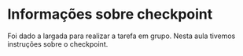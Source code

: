 # Informações sobre checkpoint


Foi dado a largada para realizar a tarefa em grupo.
Nesta aula tivemos instruções sobre o checkpoint.